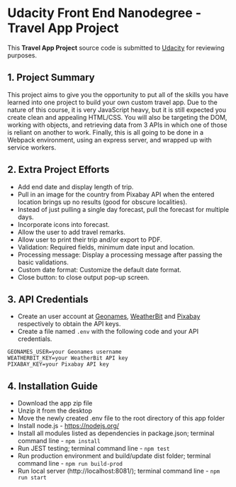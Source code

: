 # Udacity Front End Nanodegree - Travel App Project

This **Travel App Project** source code is submitted to [Udacity](https://www.udacity.com/ "Udacity") for reviewing purposes.

## 1. Project Summary

This project aims to give you the opportunity to put all of the skills you have learned into one project to build your own custom travel app. Due to the nature of this course, it is very JavaScript heavy, but it is still expected you create clean and appealing HTML/CSS. You will also be targeting the DOM, working with objects, and retrieving data from 3 APIs in which one of those is reliant on another to work. Finally, this is all going to be done in a Webpack environment, using an express server, and wrapped up with service workers.

## 2. Extra Project Efforts

* Add end date and display length of trip.
* Pull in an image for the country from Pixabay API when the entered location brings
up no results (good for obscure localities).
* Instead of just pulling a single day forecast, pull the forecast for multiple days.
* Incorporate icons into forecast.
* Allow the user to add travel remarks.
* Allow user to print their trip and/or export to PDF.
* Validation: Required fields, minimum date input and location.
* Processing message: Display a processing message after passing the basic validations.
* Custom date format: Customize the default date format.
* Close button: to close output pop-up screen.

## 3. API Credentials

* Create an user account at [Geonames](https://www.geonames.org/ "Geonames"), [WeatherBit](https://www.weatherbit.io/ "WeatherBit") and [Pixabay](https://pixabay.com/ "Pixabay") respectively to obtain the API keys.
* Create a file named `.env` with the following code and your API credentials.
```
GEONAMES_USER=your Geonames username
WEATHERBIT_KEY=your WeatherBit API key
PIXABAY_KEY=your Pixabay API key
```

## 4. Installation Guide

* Download the app zip file
* Unzip it from the desktop
* Move the newly created .env file to the root directory of this app folder
* Install node.js - https://nodejs.org/
* Install all modules listed as dependencies in package.json; terminal command line - `npm install`
* Run JEST testing; terminal command line - `npm test`
* Run production environment and build/update dist folder; terminal command line - `npm run build-prod`
* Run local server (http://localhost:8081/); terminal command line - `npm run start`